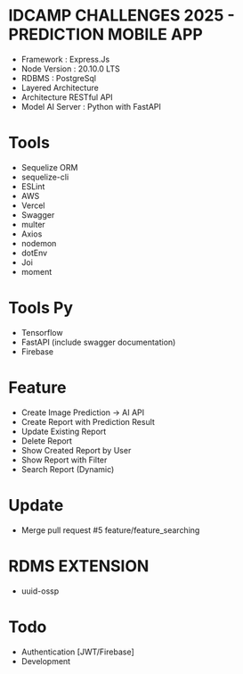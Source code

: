 # IDCAMP CHALLENGES 2025 - PREDICTION MOBILE APP 
+ Framework : Express.Js
+ Node Version : 20.10.0 LTS
+ RDBMS : PostgreSql
+ Layered Architecture
+ Architecture RESTful API
+ Model AI Server : Python with FastAPI

# Tools
+ Sequelize ORM
+ sequelize-cli
+ ESLint
+ AWS
+ Vercel
+ Swagger
+ multer
+ Axios
+ nodemon
+ dotEnv
+ Joi
+ moment

# Tools Py
+ Tensorflow
+ FastAPI (include swagger documentation)
+ Firebase

# Feature
+ Create Image Prediction -> AI API
+ Create Report with Prediction Result
+ Update Existing Report
+ Delete Report
+ Show Created Report by User
+ Show Report with Filter
+ Search Report (Dynamic)

# Update
+ Merge pull request #5 feature/feature_searching

# RDMS EXTENSION
+ uuid-ossp

# Todo
+ Authentication [JWT/Firebase]
+ Development